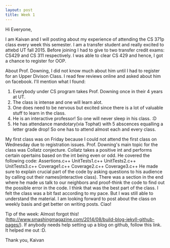 ```yaml
---
layout: post
title: Week 1
---
```


Hi Everyone,

I am Kaivan and I will posting about my experience of attending the CS 371p class every week this semester. I am a transfer student and really excited to attebd UT fall 2015. Before joining I had to give to two transfer credit exams: CS429 and CS 311 respectively. I was able to clear CS 429 and hence, I got a chance to register for OOP.

About Prof. Downing, I did not know much about him until I had to register for an Upper Divison Class. I read few reviews online and asked about him on facebook. I'll mention what I found:
1. Everybody under CS program takes Prof. Downing once in their 4 years at UT.
2. The class is intense and one will learn alot.
3. One does need to be nervous but excited since there is a lot of valuable stuff to learn in the class.
4. He is an interactive professor! So one will never sleep in his class. :D
5. He has attendance mandotary(via Tophat) with 5 abscences equalling a letter grade drop! So one has to attend almost each and every class.

My first class was on Friday because I could not attend the first class on Wednesday due to registration issues. Prof. Downing's main topic for the class was Collatz conjecture. Collatz takes a positive int and performs certain opertains based on the int being even or odd.
He covered the following code:
Assertions.c++
UnitTests1.c++
UnitTests2.c++
UnitTests3.c++
Coverage1.c++
Coverage2.c++
Coverage3.c++
He made sure to explain crucial part of the code by asking questions to his audience by calling out their names(interactive class). There was a section in the end where he made us talk to our neighbors and proof-think the code to find out the possible error in the code. I think that was the best part of the class. I felt the class was a bit fast according to my pace. But I was still able to understand the material. I am looking forward to post about the class on weekly basis and get better on writing posts. Ciao!

Tip of the week: 
Almost forgot this! (http://www.smashingmagazine.com/2014/08/build-blog-jekyll-github-pages/). If anybody needs help setting up a blog on github, follow this link. It helped me out :D.

Thank you,
Kaivan
